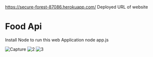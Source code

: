 https://secure-forest-87086.herokuapp.com/ Deployed URL of website
# Food Api
Install Node to run this web Application
node app.js

![Capture](https://user-images.githubusercontent.com/59422042/185766157-c634f590-c3d8-4546-b2c6-e0c206a73027.PNG)
![2](https://user-images.githubusercontent.com/59422042/185766170-42ceb644-c8db-4ee5-bab5-f65c67097c34.PNG)
![3](https://user-images.githubusercontent.com/59422042/185766180-4f8c09d9-c6d9-4595-8ebd-a66f99247086.PNG)
